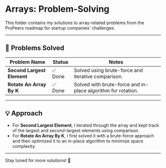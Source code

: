 # Arrays: Problem-Solving

This folder contains my solutions to array-related problems from the ProPeers roadmap for startup companies' challenges.

---

## 📍 Problems Solved

| Problem Name               | Status   | Notes                                                     |
|----------------------------|----------|-----------------------------------------------------------|
| **Second Largest Element** | ✅ Done  | Solved using brute-force and iterative comparison.         |
| **Rotate An Array By K**   | ✅ Done  | Solved with brute-force and in-place algorithm for rotation. |

---

## 💡 Approach

- For **Second Largest Element**, I iterated through the array and kept track of the largest and second-largest elements using comparison.
- For **Rotate An Array By K**, I first solved it with a brute-force approach and then optimized it to an in-place algorithm to minimize space complexity.

---

Stay tuned for more solutions! 🚀

